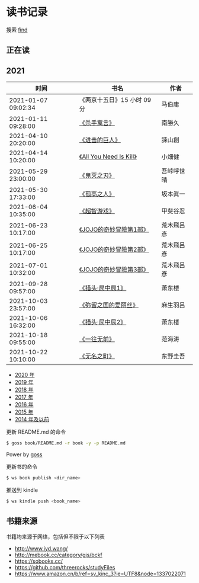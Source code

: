 # 读书记录

搜索 [find](https://github.com/wxnacy/book/find/master)

## 正在读



## 2021


时间 | 书名 | 作者
-----|------|-----
2021-01-07 09:02:34 | 《两京十五日》15 小时 09 分 | 马伯庸  
2021-01-11 09:28:00 | [《杀手寓言》](https://vol.moe/c/12442.htm)| 南勝久 
2021-04-10 20:20:00 | [《进击的巨人》](https://vol.moe/c/10184.htm)| 諫山創 
2021-04-14 10:20:00 | [《All You Need Is Kill》](https://vol.moe/c/10139.htm)| 小畑健
2021-05-29 23:00:00 | [《鬼灭之刃》](https://vol.moe/c/50066.htm)| 吾峠呼世晴
2021-05-30 17:33:00 | [《孤高之人》](https://vol.moe/c/10011.htm)| 坂本眞一
2021-06-04 10:35:00 | [《超智游戏》](https://vol.moe/c/11005.htm)| 甲斐谷忍
2021-06-23 10:17:00 | [《JOJO的奇妙冒險第1部》](https://vol.moe/c/12015.htm)| 荒木飛呂彥
2021-06-25 10:17:00 | [《JOJO的奇妙冒險第2部》](https://vol.moe/c/12016.htm)| 荒木飛呂彥
2021-07-01 10:32:00 | [《JOJO的奇妙冒險第3部》](https://vol.moe/c/12022.htm)| 荒木飛呂彥
2021-09-28 09:57:00 | [《猎头·局中局1》](https://www.aliyundrive.com/s/MmV2V4jDzHD)| 萧东楼
2021-10-03 23:57:00 | [《弥留之国的爱丽丝》](https://mox.moe/c/50065.htm)| 麻生羽呂
2021-10-06 16:32:00 | [《猎头·局中局2》](https://www.aliyundrive.com/s/nvxJXYYnx5J)| 萧东楼
2021-10-18 09:55:00 | [《一往无前》](https://www.aliyundrive.com/s/RxuzRnZ3H4g)| 范海涛
2021-10-22 10:10:00 | [《无名之町》](https://www.aliyundrive.com/s/dHksnMCfFHmg)| 东野圭吾



- [2020 年](2020.md)
- [2019 年](2019.md)
- [2018 年](2018.md)
- [2017 年](2017.md)
- [2016 年](2016.md)
- [2015 年](2015.md)
- [2014 年及以前](2014.md)

更新 README.md 的命令

```bash
$ goss book/README.md -r book -y -p README.md
```

Power by [goss](https://github.com/wxnacy/goss)

更新书的命令

```bash
$ ws book publish <dir_name>
```

推送到 kindle

```bash
$ ws kindle push <book_name>
```

## 书籍来源

书籍均来源于网络，包括但不限于以下列表

- http://www.iyd.wang/
- http://mebook.cc/category/gjs/bckf
- https://sobooks.cc/
- https://github.com/threerocks/studyFiles
- https://www.amazon.cn/b/ref=sv_kinc_3?ie=UTF8&node=1337022071

